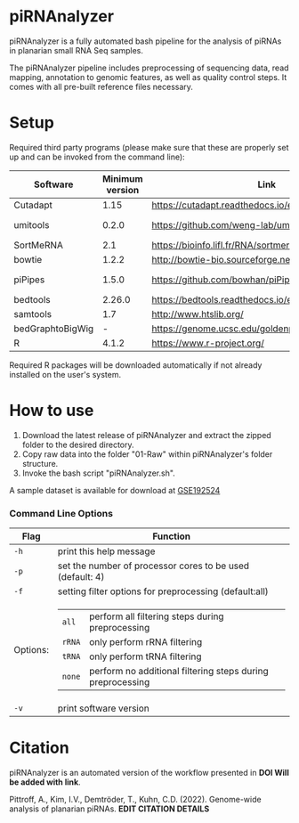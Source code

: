 # piRNAnalyzer

piRNAnalyzer is a fully automated bash pipeline for the analysis of piRNAs in planarian small RNA Seq samples.

The piRNAnalyzer pipeline includes preprocessing of sequencing data, read mapping, annotation to genomic features, as well as quality control steps. It comes with all pre-built reference files necessary.


# Setup

Required third party programs
(please make sure that these are properly set up and can be invoked from the command line):

Software | Minimum version | Link | Command Line Invocation
---------|-----------------|----------|--------------------
Cutadapt | 1.15 | https://cutadapt.readthedocs.io/en/stable/ | cutadapt
umitools | 0.2.0 | https://github.com/weng-lab/umitools | umitools reformat_sra_fastq
SortMeRNA | 2.1 | https://bioinfo.lifl.fr/RNA/sortmerna/ | sortmerna
bowtie | 1.2.2 | http://bowtie-bio.sourceforge.net/index.shtml | bowtie
piPipes | 1.5.0 | https://github.com/bowhan/piPipes | piPipes_fastq_to_insert, piPipes_insertBed_to_bed2
bedtools | 2.26.0 | https://bedtools.readthedocs.io/en/latest/ | bedtools
samtools | 1.7 | http://www.htslib.org/ | samtools
bedGraphtoBigWig | - | https://genome.ucsc.edu/goldenpath/help/bigWig.html | bedGraphToBigWig
R | 4.1.2 | https://www.r-project.org/ | R 

Required R packages will be downloaded automatically if not already installed on the user's system.

# How to use
1. Download the latest release of piRNAnalyzer and extract the zipped folder to the desired directory.
2. Copy raw data into the folder "01-Raw" within piRNAnalyzer's folder structure.
3. Invoke the bash script "piRNAnalyzer.sh". 

A sample dataset is available for download at [GSE192524](https://www.ncbi.nlm.nih.gov/geo/query/acc.cgi?acc=GSE192524)

### Command Line Options
Flag | Function
-----|-----
`-h` | print this help message
`-p` | set the number of processor cores to be used (default: 4)
`-f` | setting filter options for preprocessing (default:all)	
Options:| <table> <tbody> <tr> <td>`all`</td> <td>perform all filtering steps during preprocessing</td> </tr> <tr> <td>`rRNA`</td> <td>only perform rRNA filtering</td>  </tr> <tr> <td>`tRNA`</td> <td>only perform tRNA filtering</td> </tr> <td> `none` </td> <td>perform no additional filtering steps during preprocessing</td> </tr> </tbody> </table>
`-v` | print software version

# Citation
piRNAnalyzer is an automated version of the workflow presented in **DOI Will be added with link**.

Pittroff, A., Kim, I.V., Demtröder, T., Kuhn, C.D. (2022). Genome-wide analysis of planarian piRNAs. **EDIT CITATION DETAILS**  



